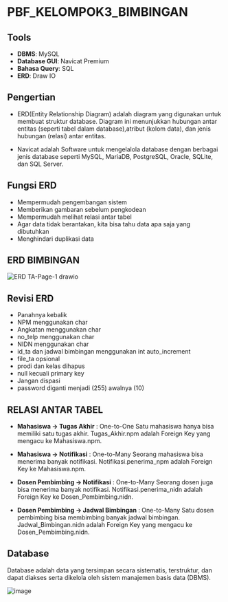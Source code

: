 # PBF_KELOMPOK3_BIMBINGAN

## Tools
- **DBMS**: MySQL
- **Database GUI**: Navicat Premium
- **Bahasa Query**: SQL
- **ERD**: Draw IO

## Pengertian
- ERD(Entity Relationship Diagram) adalah diagram yang digunakan untuk membuat struktur database. Diagram ini menunjukkan hubungan antar entitas (seperti tabel dalam database),atribut (kolom data), dan jenis hubungan (relasi) antar entitas.
  
- Navicat adalah Software untuk mengelalola database dengan berbagai jenis database seperti MySQL, MariaDB, PostgreSQL, Oracle, SQLite, dan SQL Server.
  
## Fungsi ERD

- Mempermudah pengembangan sistem
- Memberikan gambaran sebelum pengkodean
- Mempermudah melihat relasi antar tabel
- Agar data tidak berantakan, kita bisa tahu data apa saja yang dibutuhkan
- Menghindari duplikasi data

## ERD BIMBINGAN

![ERD TA-Page-1 drawio](https://github.com/user-attachments/assets/39a5ed43-7b0e-4c53-94ea-896ec7b8b648)

## Revisi ERD

- Panahnya kebalik
- NPM menggunakan char
- Angkatan menggunakan char
- no_telp menggunakan char
- NIDN menggunakan char
- id_ta dan jadwal bimbingan menggunakan int auto_increment
- file_ta opsional
- prodi dan kelas dihapus
- null kecuali primary key
- Jangan dispasi
- password diganti menjadi (255) awalnya (10)

## RELASI ANTAR TABEL

- **Mahasiswa → Tugas Akhir** : One-to-One
  Satu mahasiswa hanya bisa memiliki satu tugas akhir. Tugas_Akhir.npm adalah Foreign Key yang mengacu ke Mahasiswa.npm.
  
- **Mahasiswa → Notifikasi** : One-to-Many
 Seorang mahasiswa bisa menerima banyak notifikasi. Notifikasi.penerima_npm adalah Foreign Key ke Mahasiswa.npm.

- **Dosen Pembimbing → Notifikasi** : One-to-Many
  Seorang dosen juga bisa menerima banyak notifikasi. Notifikasi.penerima_nidn adalah Foreign Key ke Dosen_Pembimbing.nidn.
  
- **Dosen Pembimbing → Jadwal Bimbingan** : One-to-Many
  Satu dosen pembimbing bisa membimbing banyak jadwal bimbingan. Jadwal_Bimbingan.nidn adalah Foreign Key yang mengacu ke Dosen_Pembimbing.nidn.


## Database

Database adalah data yang tersimpan secara sistematis, terstruktur, dan dapat diakses serta dikelola oleh sistem manajemen basis data (DBMS).
  
![image](https://github.com/user-attachments/assets/4cb91974-e6ca-46ee-ba9f-1e490cf12d07)


